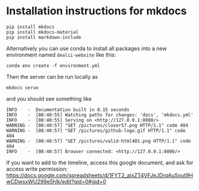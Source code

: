 # Installation instructions for mkdocs

    pip install mkdocs
    pip install mkdocs-material
    pip install markdown-include

Alternatively you can use conda to install all packages into a new environment named `dealii-website` like this:

    conda env create -f environment.yml

Then the server can be run locally as

    mkdocs serve

and you should see something like

    INFO    -  Documentation built in 0.15 seconds
    INFO    -  [08:40:55] Watching paths for changes: 'docs', 'mkdocs.yml'
    INFO    -  [08:40:55] Serving on <http://127.0.0.1:8000/>
    WARNING -  [08:40:57] "GET /pictures/clover57.png HTTP/1.1" code 404
    WARNING -  [08:40:57] "GET /pictures/github-logo.gif HTTP/1.1" code 404
    WARNING -  [08:40:57] "GET /pictures/valid-html401.png HTTP/1.1" code 404
    INFO    -  [08:40:57] Browser connected: <http://127.0.0.1:8000/>

If you want to add to the timeline, access this google document, and ask for access write permission:
<https://docs.google.com/spreadsheets/d/1FYT2_aIxZT4VFJeJDrqAu5out9HwCDwsxWU299e5hlk/edit?gid=0#gid=0>
